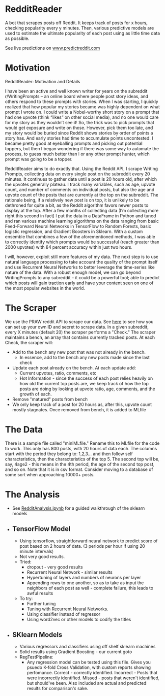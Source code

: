 # RedditReader
A bot that scrapes posts off Reddit. It keeps track of posts for x hours, checking popularity every y minutes. Then, various predictive models are used to estimate the ultimate popularity of each post using as little time data as possible.

See live predictions on www.predictreddit.com

# Motivation

RedditReader: Motivation and Details

I have been an active and well known writer for years on the subreddit r/WritingPrompts – an online board where people post story ideas, and others respond to these prompts with stories. When I was starting, I quickly realized that how popular my stories became was highly dependent on what prompt I wrote on. I could write a Nobel-worthy short story on a prompt that had one upvote (think “likes” on other social media), and no one would care for my story as they wouldn’t see it! So, the trick was to pick prompts that would get exposure and write on those. However, pick them too late, and my story would be buried since Reddit shows stories by order of points a story has. And early stories had time to accumulate points uncontested. I became pretty good at eyeballing prompts and picking out potential toppers, but then I began wondering if there was some way to automate the process, to guess much better than I or any other prompt hunter, which prompt was going to be a topper. 

RedditReader aims to do exactly that. Using the Reddit API, I scrape Writing Prompts, collecting data on every single post on the subreddit every 20 minutes. It continues to gather data until a post is 20 hours old, after which the upvotes generally plateau. I track many variables, such as age, upvote count, and number of comments on individual posts, but also the age and upvote count of the posts that are currently at the top on the subreddit. The rationale being, if a relatively new post is on top, it is unlikely to be dethroned for quite a bit, as the Reddit algorithm favors newer posts to display at the top. After a few months of collecting data (I’m collecting more right this second in fact) I put the data in a DataFrame in Python and tuned and ran various machine learning algorithms on the data ranging from basic Feed-Forward Neural Networks in TensorFlow to Random Forests, basic logistic regression, and Gradient Boosters in Sklearn. With a custom ensemble that combines a few of the aforementioned methods, I was able to correctly identify which prompts would be successful (reach greater than 2000 upvotes) with 84 percent accuracy within just two hours. 

I will, however, exploit still more features of my data. The next step is to use natural language processing to take account the quality of the prompt itself and use Recurrent Neural Networks to better leverage the time-series like nature of the data. With a robust enough model, we can go beyond WritingPrompts to any subreddit – it could be a powerful tool; able to predict which posts will gain traction early and have your content seen on one of the most popular websites in the world.  

# The Scraper

We use the PRAW reddit API to scrape our data. See [here](https://praw.readthedocs.io/en/latest/getting_started/quick_start.html) to see how you can set up your own ID and secret to scrape data. In a given subreddit, every X minutes (default 20) the scraper performs a "Check." The scraper maintains a bench, an array that contains currently tracked posts. At each Check, the scraper will:
* Add to the bench any new post that was not already in the bench. 
  * In essence, add to the bench any new posts made since the last check
* Update each post already on the bench. At each update add:
  * Current upvotes, ratio, comments, etc
  * Hot Information - since the success of each post relies heavily on how old the current top posts are, we keep track of how the top posts are doing by looking at upvote ratio, age, comments, and the growth of each. 
 * Remove "matured" posts from bench
  * We only keep track of a post for 20 hours as, after this, upvote count mostly stagnates. Once removed from bench, it is added to MLfile

# The Data

There is a sample file called "miniMLfile." Rename this to MLfile for the code to work. This only has 800 posts, with 20 hours of data each. The columns start with the period they belong to: 1,2,3... and then follow self characteristics, then the characteristics of the top 5. The second top will be, say, 4age2 - this means in the 4th period, the age of the second top post, and so on. Note that it is in csv format. Consider moving to a database of some sort when approaching 10000+ posts. 

# The Analysis
* See [RedditAnalysis.ipynb](RedditAnalysis.ipynb) for a guided walkthrough of the sklearn models

* ## TensorFlow Model ##
  * Using tensorflow, straightforward neural network to predict score of post based on 2 hours of data. (3 periods per hour if using 20 minute intervals)
  * Not very good results. 
  * Tried:
    * dropout - very good results
    * Recurrent Neural Network - similar results
    * Hypertuning of layers and numbers of neurons per layer
    * Appending rows to one another, so as to take as input the neighbors of each post as well - complete failure, this leads to awful results
  * To try:
    * Further tuning
    * Tuning with Recurrent Neural Networks. 
    * Using classifier instead of regressor
    * Using word2vec or other models to codify the titles
* ## SKlearn Models ##

  * Various regressors and classifiers using off shelf sklearn machines
  * Solid results using Gradient Boosting - our current goto
  * RegTestPipeline:
    * Any regression model can be tested using this file. Gives you psuedo K-fold Cross Validation, with custom reports showing perfomance. Correct - correctly identified. Incorrect - Posts that were incorrectly identified. Missed - posts that weren't identified, but should've been. Also included are actual and predicted results for comparison's sake.  
